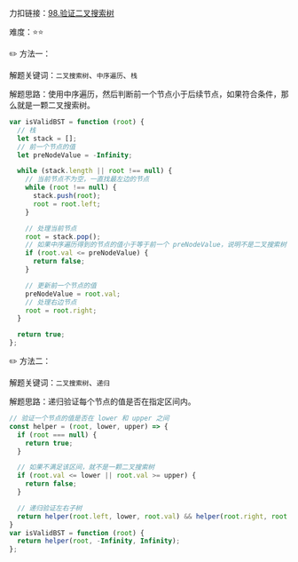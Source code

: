 力扣链接：<a href="https://leetcode.cn/problems/validate-binary-search-tree/description/" target="_blank">98.验证二叉搜索树</a>

难度：⭐⭐ <br/>

✏️ 方法一：<br/>

解题关键词：`二叉搜索树`、`中序遍历`、`栈`<br />

解题思路：使用中序遍历，然后判断前一个节点小于后续节点，如果符合条件，那么就是一颗二叉搜索树。<br />

```typescript
var isValidBST = function (root) {
  // 栈
  let stack = [];
  // 前一个节点的值
  let preNodeValue = -Infinity;

  while (stack.length || root !== null) {
    // 当前节点不为空，一直找最左边的节点
    while (root !== null) {
      stack.push(root);
      root = root.left;
    }

    // 处理当前节点
    root = stack.pop();
    // 如果中序遍历得到的节点的值小于等于前一个 preNodeValue，说明不是二叉搜索树
    if (root.val <= preNodeValue) {
      return false;
    }

    // 更新前一个节点的值
    preNodeValue = root.val;
    // 处理右边节点
    root = root.right;
  }

  return true;
};
```

✏️ 方法二：<br/>

解题关键词：`二叉搜索树`、`递归`<br />

解题思路：递归验证每个节点的值是否在指定区间内。<br />

```typescript
// 验证一个节点的值是否在 lower 和 upper 之间
const helper = (root, lower, upper) => {
  if (root === null) {
    return true;
  }

  // 如果不满足该区间，就不是一颗二叉搜索树
  if (root.val <= lower || root.val >= upper) {
    return false;
  }

  // 递归验证左右子树
  return helper(root.left, lower, root.val) && helper(root.right, root.val, upper);
}
var isValidBST = function (root) {
  return helper(root, -Infinity, Infinity);
};
```
